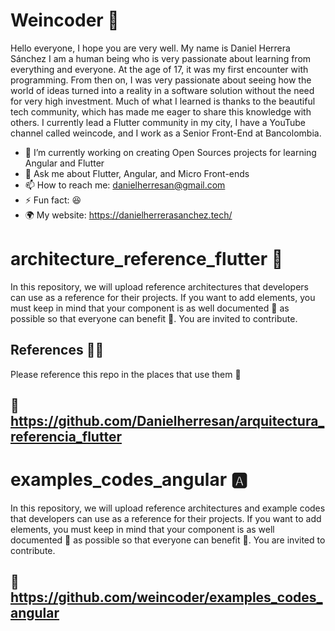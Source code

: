 # Weincoder 🚀

Hello everyone, I hope you are very well. My name is Daniel Herrera Sánchez
I am a human being who is very passionate about learning from everything and everyone. At the age of 17, it was my first encounter with programming. From then on, I was very passionate about seeing how the world of ideas turned into a reality in a software solution without the need for very high investment. Much of what I learned is thanks to the beautiful tech community, which has made me eager to share this knowledge with others. I currently lead a Flutter community in my city, I have a YouTube channel called weincode, and I work as a Senior Front-End at Bancolombia.




- 🔭 I’m currently working on creating Open Sources projects for learning Angular and Flutter 
- 💬 Ask me about Flutter, Angular, and Micro Front-ends
- 📫 How to reach me: danielherresan@gmail.com
- ⚡ Fun fact: 😆
- 🌍 My website: https://danielherrerasanchez.tech/


# architecture_reference_flutter 🚀
In this repository, we will upload reference architectures that developers can use as a reference for their projects. If you want to add elements, you must keep in mind that your component is as well documented 📗 as possible so that everyone can benefit 🧪. You are invited to contribute.

## References 🕵🏼
Please reference this repo in the places that use them 👾

## 🔗 https://github.com/Danielherresan/arquitectura_referencia_flutter


# examples_codes_angular 🅰️
In this repository, we will upload reference architectures and example codes that developers can use as a reference for their projects. If you want to add elements, you must keep in mind that your component is as well documented 📗 as possible so that everyone can benefit 🧪. You are invited to contribute.

##  🔗 https://github.com/weincoder/examples_codes_angular
